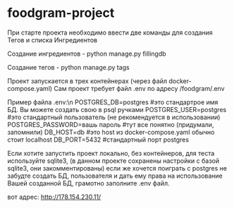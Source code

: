 # foodgram-project

При старте проекта необходимо ввести две команды для создания Тегов и списка Ингредиентов

Создание ингредиентов - python manage.py fillingdb

Создание тегов - python manage.py tags

Проект запускается в трех контейнерах (через файл docker-compose.yaml)
Сам проект требует файл .env по адресу /foodgram/.env

Пример файла .env:\n
POSTGRES_DB=postgres          #это стандартрое имя БД. Вы можете создать свою в psql ручками
POSTGRES_USER=postgres        #это стандартный пользователь (не рекомендуется в использовании)
POSTGRES_PASSWORD=вашь пароль #тут все понятно (придумали, запомнили)
DB_HOST=db                    #это host из docker-compose.yaml обычно стоит localhost
DB_PORT=5432                  #стандартный порт postgres

Если хотите запустить проект локально, без контейнеров, для теста используйте sqlite3, (в данном проекте сохранены
настройки с базой sqlite3, они закомментированы)
если же хочется поиграть с postgres не забудте создать БД, пользователя и дать ему права на 
использование Вашей созданной БД, грамотно заполните .env файл.

вот адрес: http://178.154.230.11/
